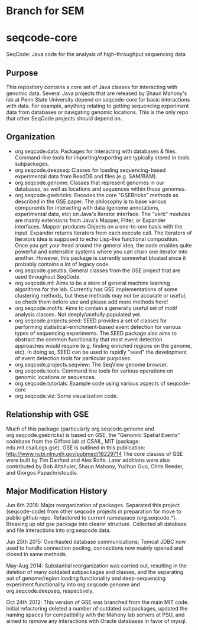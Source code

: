 # Branch for SEM

seqcode-core
============

SeqCode: Java code for the analysis of high-throughput sequencing data

Purpose
-------
This repository contains a core set of Java classes for interacting with genomic data.
Several Java projects that are released by Shaun Mahony's lab at Penn State University depend on seqcode-core for basic interactions with data. For example, anything relating to getting sequencing experiment data from databases or navigating genomic locations. This is the only repo that other SeqCode projects should depend on.


Organization
------------
* org.seqcode.data: Packages for interacting with databases & files. Command-line tools for importing/exporting are typically stored in tools subpackages.
* org.seqcode.deepseq: Classes for loading sequencing-based experimental data from ReadDB and files (e.g. SAM/BAM).
* org.seqcode.genome: Classes that represent genomes in our databases, as well as locations and sequences within those genomes.
* org.seqcode.gsebricks: Encodes the core "GSEBricks" methods as described in the GSE paper. The philosophy is to base various components for interacting with data (genome annotations, experimental data, etc) on Java's Iterator interface. The "verb" modules are mainly extensions from Java's Mapper, Filter, or Expander interfaces. Mapper produces Objects on a one-to-one basis with the input. Expander returns Iterators from each execute call. The Iterators of Iterators idea is supposed to echo Lisp-like functional composition. Once you get your head around the general idea, the code enables quite powerful and extensible systems where you can chain one iterator into another. However, this package is currently somewhat bloated since it probably contains a lot of legacy code.
* org.seqcode.gseutils: General classes from the GSE project that are used throughout SeqCode.
* org.seqcode.ml: Aims to be a store of general machine learning algorithms for the lab. Currently has GSE implementations of some clustering methods, but these methods may not be accurate or useful, so check them before use and please add more methods here!
* org.seqcode.motifs: Aims to contain a generally useful set of motif analysis classes. Not deeply/usefully populated yet.
* org.seqcode.projects.seed: SEED provides a set of classes for performing statistical-enrichment-based event detection for various types of sequencing experiments. The SEED package also aims to abstract the common functionality that most event detection approaches would require (e.g. finding enriched regions on the genome, etc). In doing so, SEED can be used to rapidly "seed" the development of event detection tools for particular purposes.
* org.seqcode.projects.seqview: The SeqView genome browser.
* org.seqcode.tools: Command line tools for various operations on genomic locations or sequences.
* org.seqcode.tutorials: Example code using various aspects of seqcode-core
* org.seqcode.viz: Some visualization code.


Relationship with GSE
---------------------
Much of this package (particularly org.seqcode.genome and org.seqcode.gsebricks) is based on GSE, the "Genomic Spatial Events" codebase from the Gifford lab at CSAIL, MIT (package: edu.mit.csail.cgs.gse). 
GSE is outlined in this publication: http://www.ncbi.nlm.nih.gov/pubmed/18229714
The core classes of GSE were built by Tim Danford and Alex Rolfe. Later additions were also contributed by Bob Altshuler, Shaun Mahony, Yuchun Guo, Chris Reeder, and Giorgos Papachristoudis. 

Major Modification History
--------------------------
Jun 6th 2016:  Major reorganization of packages. Separated this project (seqcode-code) from other seqcode projects in preparation for move to public github repo. Refactored to current namespace (org.seqcode.*). Breaking up old gse package into clearer structure. Collected all database and file interactions into org.seqcode.data. 

Jun 25th 2015: Overhauled database communications; Tomcat JDBC now used to handle connection pooling, connections now mainly opened and closed in same methods. 

May-Aug 2014: Substantial reorganization was carried out, resulting in the deletion of many outdated subpackages and classes, and the separating out of genome/region loading functionality and deep-sequencing experiment functionality into org.seqcode.genome and org.seqcode.deepseq, respectively.

Oct 24th 2012: This version of GSE was branched from the main MIT code. Initial refactoring deleted a number of outdated subpackages, updated the naming spaces for compatibility with the Mahony lab servers at PSU, and aimed to remove any interactions with Oracle databases in favor of mysql.
  
